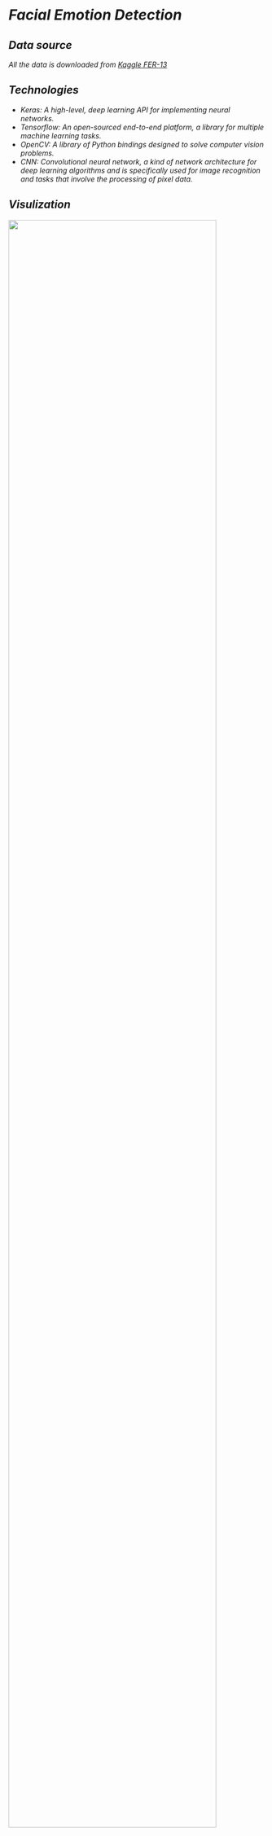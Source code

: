 # ***Facial Emotion Detection***

## ***Data source***

_All the data is downloaded from [Kaggle FER-13](https://www.kaggle.com/datasets/msambare/fer2013?resource=download)_

## ***Technologies***
- _Keras: A high-level, deep learning API for implementing neural networks._
- _Tensorflow: An open-sourced end-to-end platform, a library for multiple machine learning tasks._ 
- _OpenCV: A library of Python bindings designed to solve computer vision problems._
- _CNN: Convolutional neural network, a kind of network architecture for deep learning algorithms and is specifically used for image recognition and tasks that involve the processing of pixel data._ 

## ***Visulization***

<img src="gif/gif1.gif" width="90%">
<img src="gif/gif2.gif" width="90%">
<img src="gif/gif3.gif" width="90%">



